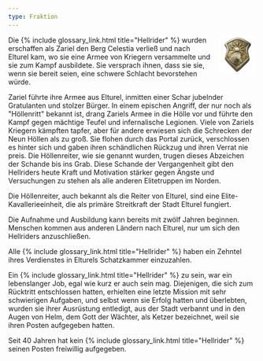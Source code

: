 ```yaml
---
type: Fraktion
---
```


<img
  src='/img/factions/hellriders.png'
  style='width:15%;
         float:right;
         margin-left: 1rem;
         margin-bottom: 1rem;'/>

Die {% include glossary_link.html title="Hellrider" %} wurden erschaffen als Zariel den Berg Celestia verließ und nach
Elturel kam, wo sie eine Armee von Kriegern versammelte und sie zum Kampf
ausbildete. Sie versprach ihnen, dass sie sie, wenn sie bereit seien, eine
schwere Schlacht bevorstehen würde.

Zariel führte ihre Armee aus Elturel, inmitten einer Schar jubelnder
Gratulanten und stolzer Bürger. In einem epischen Angriff, der nur noch als
"Höllenritt" bekannt ist, drang Zariels Armee in die Hölle vor und führte den
Kampf gegen mächtige Teufel und infernalische Legionen. Viele von Zariels
Kriegern kämpften tapfer, aber für andere erwiesen sich die Schrecken der
Neun Höllen als zu groß. Sie flohen durch das Portal zurück, verschlossen es
hinter sich und gaben ihren schändlichen Rückzug und ihren Verrat nie preis.
Die Höllenreiter, wie sie genannt wurden, trugen dieses Abzeichen der Schande
bis ins Grab. Diese Schande der Vergangenheit gibt den Hellriders heute Kraft
und Motivation stärker gegen Ängste und Versuchungen zu stehen als alle
anderen Elitetruppen im Norden.

Die Höllenreiter, auch bekannt als die Reiter von Elturel, sind eine
Elite-Kavallerieeinheit, die als primäre Streitkraft der Stadt Elturel
fungiert.

Die Aufnahme und Ausbildung kann bereits mit zwölf Jahren beginnen. Menschen
kommen aus anderen Ländern nach Elturel, nur um sich den Hellriders
anzuschließen.

Alle {% include glossary_link.html title="Hellrider" %} haben ein Zehntel ihres Verdienstes in Elturels Schatzkammer
einzuzahlen.

Ein {% include glossary_link.html title="Hellrider" %} zu sein, war ein lebenslanger Job, egal wie kurz er auch sein
mag. Diejenigen, die sich zum Rücktritt entschlossen hatten, erhielten eine
letzte Mission mit sehr schwierigen Aufgaben, und selbst wenn sie Erfolg
hatten und überlebten, wurden sie ihrer Ausrüstung entledigt, aus der Stadt
verbannt und in den Augen von Helm, dem Gott der Wächter, als Ketzer
bezeichnet, weil sie ihren Posten aufgegeben hatten.

Seit 40 Jahren hat kein {% include glossary_link.html title="Hellrider" %} seinen Posten freiwillig aufgegeben.
